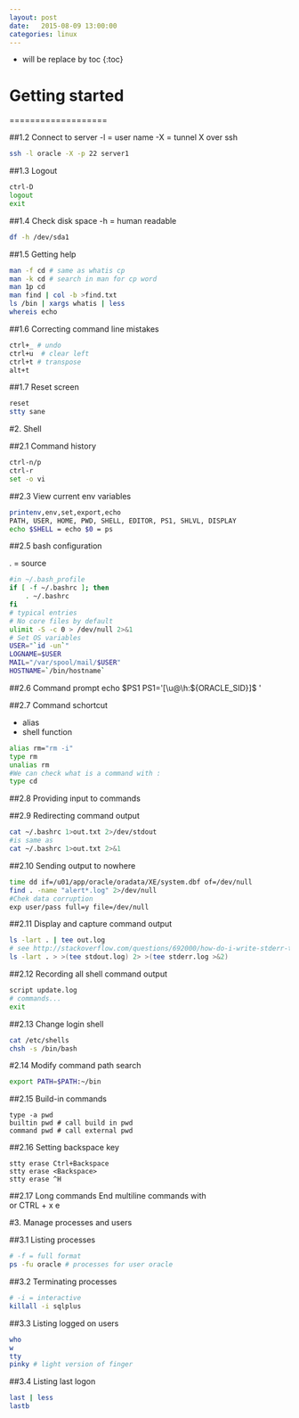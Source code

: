 ```yaml
---
layout: post
date:   2015-08-09 13:00:00
categories: linux
---
```

* will be replace by toc
{:toc}

# Getting started
===================

##1.2 Connect to server
-l = user name
-X = tunnel X over ssh

~~~ bash
ssh -l oracle -X -p 22 server1
~~~

##1.3 Logout

~~~ bash
ctrl-D
logout
exit
~~~~

##1.4 Check disk space
-h = human readable

~~~ bash
df -h /dev/sda1
~~~

##1.5 Getting help

~~~ bash
man -f cd # same as whatis cp
man -k cd # search in man for cp word
man 1p cd
man find | col -b >find.txt
ls /bin | xargs whatis | less
whereis echo
~~~

##1.6 Correcting command line mistakes

~~~ bash
ctrl+_ # undo
ctrl+u  # clear left
ctrl+t # transpose
alt+t
~~~~

##1.7 Reset screen

~~~ bash
reset
stty sane
~~~

#2. Shell

##2.1 Command history

~~~ bash
ctrl-n/p
ctrl-r
set -o vi
~~~

##2.3 View current env variables

~~~ bash
printenv,env,set,export,echo
PATH, USER, HOME, PWD, SHELL, EDITOR, PS1, SHLVL, DISPLAY
echo $SHELL = echo $0 = ps
~~~~

##2.5 bash configuration

. = source

~~~ bash 
#in ~/.bash_profile
if [ -f ~/.bashrc ]; then
    . ~/.bashrc
fi
# typical entries
# No core files by default
ulimit -S -c 0 > /dev/null 2>&1
# Set OS variables
USER="`id -un`"
LOGNAME=$USER
MAIL="/var/spool/mail/$USER"
HOSTNAME=`/bin/hostname`
~~~

##2.6 Command prompt
echo $PS1
PS1='[\u@\h:${ORACLE_SID}]$ '

##2.7 Command schortcut

- alias
- shell function

~~~ bash
alias rm="rm -i"
type rm
unalias rm
#We can check what is a command with :
type cd
~~~~~

##2.8 Providing input to commands

##2.9 Redirecting command output

~~~ bash
cat ~/.bashrc 1>out.txt 2>/dev/stdout
#is same as
cat ~/.bashrc 1>out.txt 2>&1
~~~~

##2.10 Sending output to nowhere

~~~ bash
time dd if=/u01/app/oracle/oradata/XE/system.dbf of=/dev/null
find . -name "alert*.log" 2>/dev/null
#Chek data corruption
exp user/pass full=y file=/dev/null
~~~

##2.11 Display and capture command output

~~~ bash
ls -lart . | tee out.log
# see http://stackoverflow.com/questions/692000/how-do-i-write-stderr-to-a-file-while-using-tee-with-a-pipe
ls -lart . > >(tee stdout.log) 2> >(tee stderr.log >&2)
~~~

##2.12 Recording all shell command output

~~~ bash
script update.log
# commands...
exit
~~~

##2.13 Change login shell

~~~ bash
cat /etc/shells
chsh -s /bin/bash
~~~

#2.14 Modify command path search

~~~ bash
export PATH=$PATH:~/bin
~~~~

##2.15 Build-in commands

~~~
type -a pwd
builtin pwd # call build in pwd
command pwd # call external pwd
~~~

##2.16 Setting backspace key

~~~
stty erase Ctrl+Backspace
stty erase <Backspace>
stty erase ^H
~~~

##2.17 Long commands
End multiline commands with \
or
CTRL + x e

#3. Manage processes and users

##3.1 Listing processes

~~~ bash
# -f = full format
ps -fu oracle # processes for user oracle
~~~

##3.2 Terminating processes

~~~ bash
# -i = interactive
killall -i sqlplus
~~~

##3.3 Listing logged on users

~~~ bash
who
w
tty
pinky # light version of finger
~~~

##3.4 Listing last logon 

~~~ bash
last | less
lastb
~~~